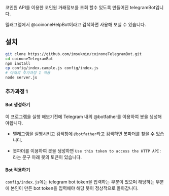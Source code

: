 코인원 API를 이용한 코인원 거래정보를 조회 할수 있도록 만들어진 telegramBot입니다.

텔래그램에서 @coinoneHelpBot이라고 검색하면 사용해 보실 수 있습니다.

## 설치

``` bash
git clone https://github.com/imsukmin/coinoneTelegramBot.git
cd coinoneTelegramBot
npm install
cp config/index.cample.js config/index.js
# 아래의 추가과정 1 적용
node server.js

```

### 추가과정 1

#### Bot 생성하기

이 프로그램을 실행 해보기전에 Telegram 내의 @botfather를 이용하여 봇을 생성해야합니다.

- 탤레그램을 실행시키고 검색창에 `@botfather`라고 검색하면 봇파더를 찾을 수 있습니다. 

- 봇파더를 이용하여 봇을 생성하면 `Use this token to access the HTTP API:`라는 문구 아래 봇의 토큰이 있습니다.

#### Bot 적용하기

`config/index.js`에는 telegram bot token을 입력하는 부분이 있으며 해당하는 부분에 본인이 만든 bot token을 입력해야 해당 봇이 정상적으로 돌아갑니다.
